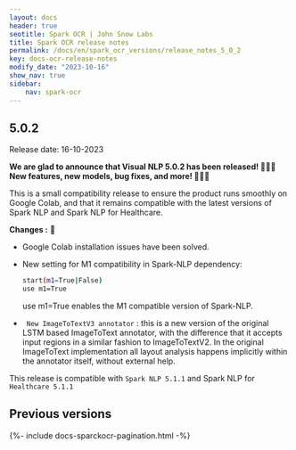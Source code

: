 ```yaml
---
layout: docs
header: true
seotitle: Spark OCR | John Snow Labs
title: Spark OCR release notes
permalink: /docs/en/spark_ocr_versions/release_notes_5_0_2
key: docs-ocr-release-notes
modify_date: "2023-10-16"
show_nav: true
sidebar:
    nav: spark-ocr
---
```


<div class="h3-box" markdown="1">

## 5.0.2

Release date: 16-10-2023

**We are glad to announce that Visual NLP 5.0.2 has been released! 🚀🚀🚀   New features, new models, bug fixes, and more!  📢📢📢** 


This is a small compatibility release to ensure the product runs smoothly on Google Colab, and that it remains compatible with the latest versions of Spark NLP and Spark NLP for Healthcare.

**Changes :** 📣

+ Google Colab installation issues have been solved. 

+ New setting for M1 compatibility in Spark-NLP dependency: 
  ```bash
  start(m1=True|False)
  use m1=True 
  ``` 
  use m1=True enables the M1 compatible version of Spark-NLP.

+  ```  New ImageToTextV3 annotator ```  : this is a new version of the original LSTM based ImageToText annotator, with the difference that it accepts input regions in a similar fashion to ImageToTextV2. In the original ImageToText implementation all layout analysis happens implicitly within the annotator itself, without external help.

This release is compatible with ```Spark NLP 5.1.1``` and Spark NLP for``` Healthcare 5.1.1```





</div><div class="prev_ver h3-box" markdown="1">

## Previous versions

</div>

{%- include docs-sparckocr-pagination.html -%}
